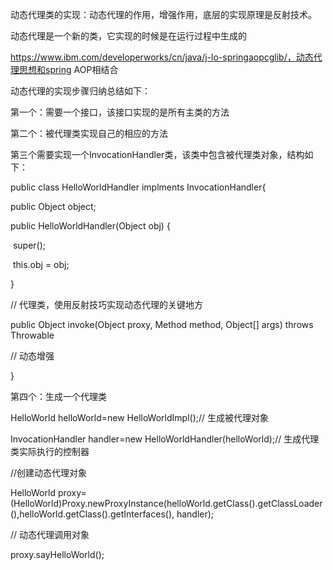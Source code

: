 动态代理类的实现：动态代理的作用，增强作用，底层的实现原理是反射技术。

动态代理是一个新的类，它实现的时候是在运行过程中生成的



https://www.ibm.com/developerworks/cn/java/j-lo-springaopcglib/，动态代理思想和spring AOP相结合



动态代理的实现步骤归纳总结如下：



第一个：需要一个接口，该接口实现的是所有主类的方法



第二个：被代理类实现自己的相应的方法



第三个需要实现一个InvocationHandler类，该类中包含被代理类对象，结构如下：



public class HelloWorldHandler implments InvocationHandler{

public Object object;

public HelloWorldHandler(Object obj) {

​        super();

​        this.obj = obj;

 }



// 代理类，使用反射技巧实现动态代理的关键地方

public Object invoke(Object proxy, Method method, Object[] args) throws Throwable

// 动态增强



}



第四个：生成一个代理类

 HelloWorld helloWorld=new HelloWorldImpl();// 生成被代理对象

  InvocationHandler handler=new HelloWorldHandler(helloWorld);// 生成代理类实际执行的控制器

  //创建动态代理对象

 HelloWorld proxy=(HelloWorld)Proxy.newProxyInstance(helloWorld.getClass().getClassLoader(),helloWorld.getClass().getInterfaces(), handler);

// 动态代理调用对象

proxy.sayHelloWorld();

